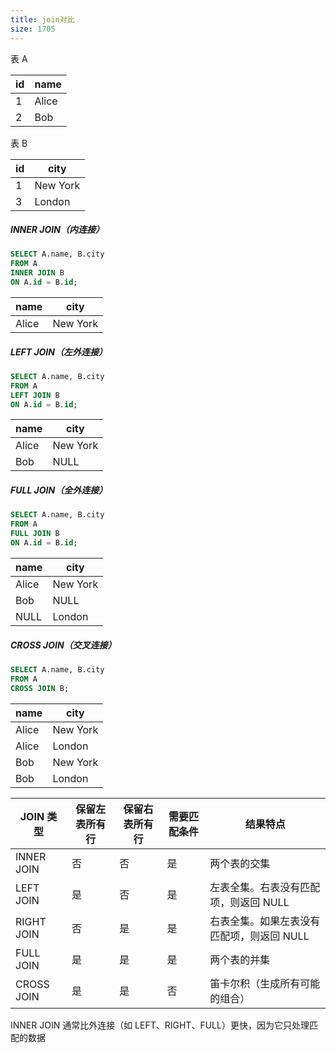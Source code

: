```yaml
---
title: join对比
size: 1705
---
```

表 A

| id  | name  |
| --- | ----- |
| 1   | Alice |
| 2   | Bob   |

表 B

| id  | city     |
| --- | -------- |
| 1   | New York |
| 3   | London   |

##### INNER JOIN（内连接）
```sql
SELECT A.name, B.city
FROM A
INNER JOIN B
ON A.id = B.id;
```

| name  | city     |
| ----- | -------- |
| Alice | New York |
##### LEFT JOIN（左外连接）
```sql
SELECT A.name, B.city
FROM A
LEFT JOIN B
ON A.id = B.id;
```

| name  | city     |
| ----- | -------- |
| Alice | New York |
| Bob   | NULL     |
##### FULL JOIN（全外连接）
```sql
SELECT A.name, B.city
FROM A
FULL JOIN B
ON A.id = B.id;
```

| name  | city     |
| ----- | -------- |
| Alice | New York |
| Bob   | NULL     |
| NULL  | London   |
##### CROSS JOIN（交叉连接）
```sql
SELECT A.name, B.city
FROM A
CROSS JOIN B;
```

|name|city|
|---|---|
|Alice|New York|
|Alice|London|
|Bob|New York|
|Bob|London|

| JOIN 类型    | 保留左表所有行 | 保留右表所有行 | 需要匹配条件 | 结果特点                        |
| ---------- | ------- | ------- | ------ | --------------------------- |
| INNER JOIN | 否       | 否       | 是      | 两个表的交集                      |
| LEFT JOIN  | 是       | 否       | 是      | 左表全集。右表没有匹配项，则返回 NULL   |
| RIGHT JOIN | 否       | 是       | 是      | 右表全集。如果左表没有匹配项，则返回 NULL |
| FULL JOIN  | 是       | 是       | 是      | 两个表的并集                      |
| CROSS JOIN | 是       | 是       | 否      | 笛卡尔积（生成所有可能的组合）             |

INNER JOIN 通常比外连接（如 LEFT、RIGHT、FULL）更快，因为它只处理匹配的数据
